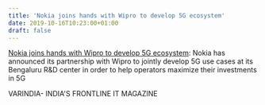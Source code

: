 ```yaml
---
title: 'Nokia joins hands with Wipro to develop 5G ecosystem'
date: 2019-10-16T10:23:00+01:00
draft: false
---
```


[Nokia joins hands with Wipro to develop 5G ecosystem](https://varindia.com/news/nokia-joins-hands-with-wipro-to-develop-5g-ecosystem#.XabhgIQF11Y.blogger): Nokia has announced its partnership with Wipro to jointly develop 5G use cases at its Bengaluru R&D center in order to help operators maximize their investments in 5G  
  
VARINDIA- INDIA'S FRONTLINE IT MAGAZINE